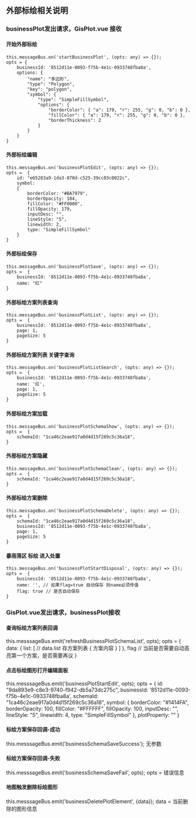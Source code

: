 

## 外部标绘相关说明

### businessPlot发出请求，GisPlot.vue 接收

#### 开始外部标绘
    this.messageBus.on('startBusinessPlot', (opts: any) => {});
    opts = {
        businessId: '8512d11e-0093-f75b-4e1c-0933748fba8a',
        options: {
            "name": "多边形",
            "type": "Polygon",
            "key": "polygon",
            "symbol": {
                "type": "SimpleFillSymbol",
                "options": {
                    "borderColor": { "a": 179, "r": 255, "g": 0, "b": 0 },
                    "fillColor": { "a": 179, "r": 255, "g": 0, "b": 0 },
                    "borderThickness": 2
                }
            }
        }
    }

#### 外部标绘编辑
    this.messageBus.on('businessPlotEdit', (opts: any) => {});
    opts =  {
        id: "e65283a9-1da3-870d-c525-39cc03c0022c",
        symbol:
        {
            borderColor: "#BA7979",
            borderOpacity: 184,
            fillColor: "#FF0000",
            fillOpacity: 179,
            inputDesc: "",
            lineStyle: "5",
            linewidth: 2,
            type: "SimpleFillSymbol"
        }
    }
#### 外部标绘保存
    this.messageBus.on('businessPlotSave', (opts: any) => {});
    opts =  {
        businessId: '8512d11e-0093-f75b-4e1c-0933748fba8a',
        name: "红"
    }
#### 外部标绘方案列表查询
    this.messageBus.on('businessPlotList', (opts: any) => {});
    opts =  {
        businessId: '8512d11e-0093-f75b-4e1c-0933748fba8a',
        page: 1,
        pageSize: 5
    }
#### 外部标绘方案列表 关键字查询
    this.messageBus.on('businessPlotListSearch', (opts: any) => {});
    opts =  {
        businessId: '8512d11e-0093-f75b-4e1c-0933748fba8a',
        name: '红',
        page: 1,
        pageSize: 5
    }
#### 外部标绘方案加载
    this.messageBus.on('businessPlotSchemaShow', (opts: any) => {});
    opts =  {
        schemaId: "1ca46c2eae917a0d4d15f269c5c36a18",
    }
#### 外部标绘方案隐藏
    this.messageBus.on('businessPlotSchemaClean', (opts: any) => {});
    opts =  {
        schemaId: "1ca46c2eae917a0d4d15f269c5c36a18",
    }
#### 外部标绘方案删除
    this.messageBus.on('businessPlotSchemaDelete', (opts: any) => {});
    opts =  {
        schemaId: "1ca46c2eae917a0d4d15f269c5c36a18",
        businessId: '8512d11e-0093-f75b-4e1c-0933748fba8a',
        page: 1,
        pageSize: 5
    }
#### 暴雨落区 标绘 进入处置
    this.messageBus.on('businessPlotStartDisposal', (opts: any) => {});
    opts =  {
        businessId: '8512d11e-0093-f75b-4e1c-0933748fba8a',
        name: '', // 如果flag=true 自动保存 则name必须传值
        flag: true // 是否自动保存
    }


###  GisPlot.vue发出请求，businessPlot接收

#### 查询标绘方案列表回调
this.messsageBus.emit('refreshBusinessPlotSchemaList', opts);
opts = {
    data: {
        list: [ // data.list 存方案列表
            {
                方案内容
            }
        ]
    }, 
    flag  // 当前是否需要自动高亮第一个方案，是否需要再议
}

#### 点击标绘图形打开编辑面板
this.messsageBus.emit('businessPlotStartEdit', opts);
opts = {
    id: "9da893e9-c8e3-9740-f942-db5a73dc275c",
    businessId: '8512d11e-0093-f75b-4e1c-0933748fba8a',
    schemaId: "1ca46c2eae917a0d4d15f269c5c36a18",
    symbol: {
        borderColor: "#1414FA",
        borderOpacity: 100,
        fillColor: "#FFFFFF",
        fillOpacity: 100,
        inputDesc: "",
        lineStyle: "5",
        linewidth: 4,
        type: "SimpleFillSymbol"
    },
    plotProperty: ""
}

#### 标绘方案保存回调-成功
this.messsageBus.emit('businessSchemaSaveSuccess');
无参数

#### 标绘方案保存回调-失败
this.messsageBus.emit('businessSchemaSaveFail', opts);
opts = 错误信息

#### 地图触发删除标绘图形
this.messsageBus.emit('businessDeletePlotElement', {data});
data = 当前删除的图形信息
